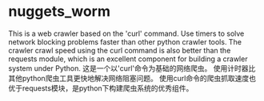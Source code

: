 # nuggets_worm
This is a web crawler based on the 'curl' command.
Use timers to solve network blocking problems faster than other python crawler tools.
The crawler crawl speed using the curl command is also better than the requests module, which is an excellent component for building a crawler system under Python.
这是一个以'curl'命令为基础的网络爬虫。 
使用计时器比其他python爬虫工具更快地解决网络阻塞问题。
使用curl命令的爬虫抓取速度也优于requests模块，是python下构建爬虫系统的优秀组件。
